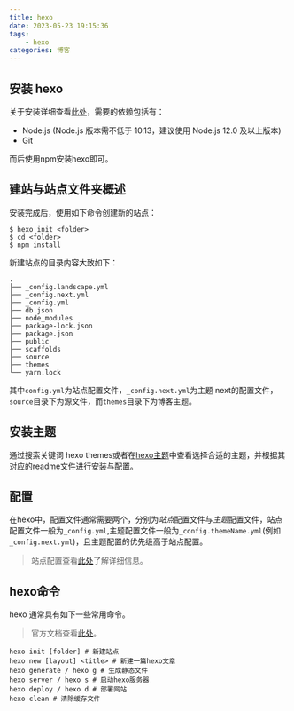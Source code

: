 ```yaml
---
title: hexo
date: 2023-05-23 19:15:36
tags:
    - hexo
categories: 博客
---
```


## 安装 hexo

关于安装详细查看[此处](https://hexo.io/zh-cn/docs/#安装)，需要的依赖包括有：

- Node.js (Node.js 版本需不低于 10.13，建议使用 Node.js 12.0 及以上版本)
- Git

而后使用npm安装hexo即可。

## 建站与站点文件夹概述

安装完成后，使用如下命令创建新的站点：

```shell
$ hexo init <folder>
$ cd <folder>
$ npm install
```

新建站点的目录内容大致如下：
```shell
.
├── _config.landscape.yml
├── _config.next.yml
├── _config.yml
├── db.json
├── node_modules
├── package-lock.json
├── package.json
├── public
├── scaffolds
├── source
├── themes
└── yarn.lock
```

其中`config.yml`为站点配置文件，`_config.next.yml`为主题 next的配置文件，`source`目录下为源文件，而`themes`目录下为博客主题。

## 安装主题

通过搜索关键词 hexo themes或者在[hexo主题](https://hexo.io/themes/)中查看选择合适的主题，并根据其对应的readme文件进行安装与配置。

## 配置

在hexo中，配置文件通常需要两个，分别为*站点*配置文件与*主题*配置文件，站点配置文件一般为`_config.yml`,主题配置文件一般为`_config.themeName.yml`(例如`_config.next.yml`)，且主题配置的优先级高于站点配置。

> 站点配置查看[此处](https://hexo.io/zh-cn/docs/configuration)了解详细信息。


## hexo命令

hexo 通常具有如下一些常用命令。

> 官方文档查看[此处](https://hexo.io/zh-cn/docs/commands)。

```shell
hexo init [folder] # 新建站点
hexo new [layout] <title> # 新建一篇hexo文章
hexo generate / hexo g # 生成静态文件
hexo server / hexo s # 启动hexo服务器
hexo deploy / hexo d # 部署网站
hexo clean # 清除缓存文件
```
